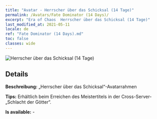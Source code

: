 ```yaml
---
title: "Avatar - Herrscher über das Schicksal (14 Tage)"
permalink: /Avatars/Fate Dominator (14 Days)/
excerpt: "Era of Chaos  Herrscher über das Schicksal (14 Tage)"
last_modified_at: 2021-05-11
locale: de
ref: "Fate Dominator (14 Days).md"
toc: false
classes: wide
---
```

 ![Herrscher über das Schicksal (14 Tage)](/images/a/avatarFrame_63.png)

## Details

 **Beschreibung:** „Herrscher über das Schicksal“-Avatarrahmen 

 **Tips:** Erhältlich beim Erreichen des Meistertitels in der Cross-Server-„Schlacht der Götter“. 

 **Is available:**  - 

